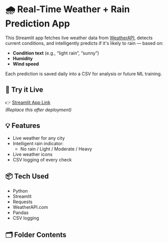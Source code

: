 # 🌧️ Real-Time Weather + Rain Prediction App

This Streamlit app fetches live weather data from [WeatherAPI](https://www.weatherapi.com/), detects current conditions, and intelligently predicts if it's likely to rain — based on:

- **Condition text** (e.g., “light rain”, “sunny”)
- **Humidity**
- **Wind speed**

Each prediction is saved daily into a CSV for analysis or future ML training.

## 🚀 Try it Live
👉 [Streamlit App Link](https://your-username-your-repo-name.streamlit.app/)  
*(Replace this after deployment)*

## 💡 Features
- Live weather for any city
- Intelligent rain indicator:
  - No rain / Light / Moderate / Heavy
- Live weather icons
- CSV logging of every check

## 📦 Tech Used
- Python
- Streamlit
- Requests
- WeatherAPI.com
- Pandas
- CSV logging

## 🗂 Folder Contents

